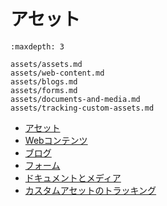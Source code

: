 # アセット

```{toctree}
:maxdepth: 3

assets/assets.md
assets/web-content.md
assets/blogs.md
assets/forms.md
assets/documents-and-media.md
assets/tracking-custom-assets.md
```

- [アセット](./assets/assets.md)
- [Webコンテンツ](./assets/web-content.md)
- [ブログ](./assets/blogs.md)
- [フォーム](./assets/forms.md)
- [ドキュメントとメディア](./assets/documents-and-media.md)
- [カスタムアセットのトラッキング](./assets/tracking-custom-assets.md)
